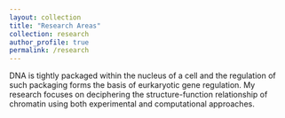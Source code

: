 ```yaml
---
layout: collection
title: "Research Areas"
collection: research
author_profile: true
permalink: /research
---
```


DNA is tightly packaged within the nucleus of a cell and the regulation of such packaging forms the basis of eurkaryotic gene regulation. My research focuses on deciphering the structure-function relationship of chromatin using both experimental and computational approaches.  
